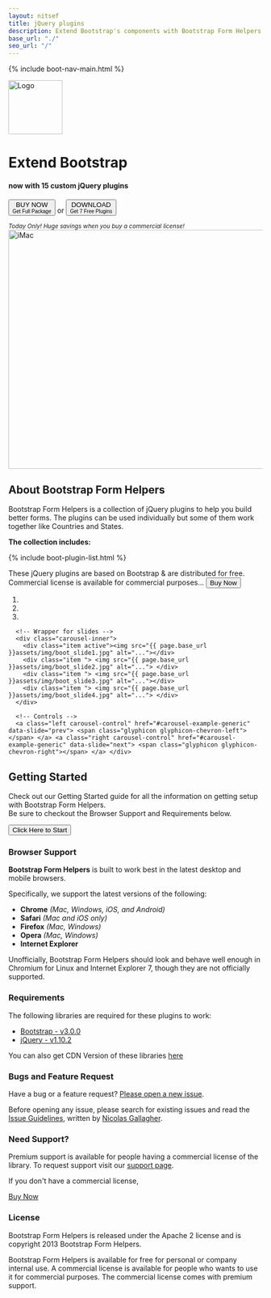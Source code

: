 ```yaml
---
layout: nitsef
title: jQuery plugins
description: Extend Bootstrap's components with Bootstrap Form Helpers custom jQuery plugins.
base_url: "./"
seo_url: "/"
---
```


 <!-- Boot Navigation -->
{% include boot-nav-main.html %}
<div class="well bootheader row">
  <div class="container">
    <div class="col-lg-5 text-center row"> <img src="{{ page.base_url }}assets/img/boot_logo.png" alt="Logo" height="107" width="107">
      <h1>Extend Bootstrap</h1>
      <h4>now with 15 custom jQuery plugins</h4>
      <p>
       <a onclick="ga('send', 'event', 'button', 'click', 'buy-small');" href="/buy/"> <button type="button" class="btn btn-success bootheader_buttons">BUY NOW<br><span style="font-size:10px;">Get Full Package</span></button></a>
        or
        <a onclick="ga('send', 'event', 'button', 'click', 'buy-small');" href="/freedownload"><button type="button" class="btn btn-default bootheader_buttons">DOWNLOAD<br><span style="font-size:10px;">Get 7 Free Plugins</span></button></a>
      </p>
      <small><em>Today Only! Huge savings when you buy a commercial license!</em></small></div>
    <!-- Col 4 Header -->
    <div class="col-lg-7 text-center"><img src="{{ page.base_url }}assets/img/imac.png" alt="iMac" class="imac" height="473" width="650"></div>
    <!-- Col 8 Header--> 
  </div>
</div>
<!-- End of Boot Header -->

<div class="container">
  <div class="col-lg-8 row pull-top">
    <h2>About Bootstrap Form Helpers</h2>
    Bootstrap Form Helpers is a collection of jQuery plugins to help you build better forms. The plugins can be used individually
    but some of them work together like Countries and States. </div>
  <div class="clearfix"></div>
  <p> <strong>The collection includes:</strong></p>


<!-- Include the List -->
 {% include boot-plugin-list.html %}
 
  <div class="well well-sm separate text-center">These jQuery plugins are based on Bootstrap &amp; are distributed for free. Commercial license is available for commercial purposes...
   <a onclick="ga('send', 'event', 'button', 'click', 'buy-small');" href="/buy"> <button type="button" class="btn btn-success">Buy Now</button></a>
  </div>
</div>
<!-- Container-->

<div class="well code">
  <div class="boot_slider">
    <div id="carousel-example-generic" class="carousel slide" data-ride="carousel"> 
      <!-- Indicators -->
      <ol class="carousel-indicators">
        <li data-target="#carousel-example-generic" data-slide-to="0" class="active"></li>
        <li data-target="#carousel-example-generic" data-slide-to="1"></li>
        <li data-target="#carousel-example-generic" data-slide-to="2"></li>
      </ol>
      
      <!-- Wrapper for slides -->
      <div class="carousel-inner">
        <div class="item active"><img src="{{ page.base_url }}assets/img/boot_slide1.jpg" alt="..."></div>
        <div class="item "> <img src="{{ page.base_url }}assets/img/boot_slide2.jpg" alt="..."> </div>
        <div class="item "> <img src="{{ page.base_url }}assets/img/boot_slide3.jpg" alt="..."></div>
        <div class="item "> <img src="{{ page.base_url }}assets/img/boot_slide4.jpg" alt="..."> </div>
      </div>
      
      <!-- Controls --> 
      <a class="left carousel-control" href="#carousel-example-generic" data-slide="prev"> <span class="glyphicon glyphicon-chevron-left"></span> </a> <a class="right carousel-control" href="#carousel-example-generic" data-slide="next"> <span class="glyphicon glyphicon-chevron-right"></span> </a> </div>
  </div>
</div>
</div>
<!-- Code -->

<div class="container">
  <div class="separate">
    <div class="container text-center">
      <h2>Getting Started</h2>
      Check out our Getting Started guide for all the information on getting setup with Bootstrap Form Helpers.<br>
      Be sure to checkout the Browser Support and Requirements below.
      <p class="separate">
        <a href="/gettingstarted/#jquery-plugins"><button type="button" class="btn btn-success bootheader_buttons btn-lg">Click Here to Start</button></a>
      </p>
    </div>
  </div>
  <!-- Getting Started -->
  
  <div class="separate">
    <div class="col-lg-6">
      <div class="panel panel-default">
        <div class="panel-heading text-center">
          <h3>Browser Support</h3>
        </div>
        <div class="panel-body">
          <p><strong>Bootstrap Form Helpers</strong> is built to work best in the latest desktop and mobile browsers.</p>
          <p>Specifically, we support the latest versions of the following:</p>
        </div>
        <ul class="list-group">
          <li class="list-group-item"><span class="glyphicon glyphicon-check"></span> <strong>Chrome</strong> <em>(Mac, Windows, iOS, and Android)</em></li>
          <li class="list-group-item"><span class="glyphicon glyphicon-check"></span> <strong>Safari</strong> <em>(Mac and iOS only)</em></li>
          <li class="list-group-item"><span class="glyphicon glyphicon-check"></span> <strong>Firefox</strong> <em>(Mac, Windows)</em></li>
          <li class="list-group-item"><span class="glyphicon glyphicon-check"></span> <strong>Opera</strong> <em>(Mac, Windows)</em></li>
          <li class="list-group-item"><span class="glyphicon glyphicon-check"></span> <strong>Internet Explorer</strong></li>
        </ul>
        <div class="panel-body"> Unofficially, Bootstrap Form Helpers should look and behave well enough in Chromium for Linux and Internet Explorer 7,
          though they are not officially supported. </div>
      </div>
    </div>
  </div>
  <!-- Browser Support -->
  
  <div class="separate">
    <div class="col-lg-6">
      <div class="panel panel-success">
        <div class="panel-heading text-center">
          <h3>Requirements</h3>
        </div>
        <div class="panel-body">
          <p> The following libraries are required for these plugins to work:</p>
        </div>
        <ul class="list-group">
          <li class="list-group-item"><span class="glyphicon glyphicon-hand-right"></span> <a href="#">Bootstrap - v3.0.0</a></li>
          <li class="list-group-item"><span class="glyphicon glyphicon-hand-right"></span> <a href="#"> jQuery - v1.10.2</a></li>
        </ul>
        <div class="panel-body">
          <p>You can also get CDN Version of these libraries <a href="http://www.bootstrapcdn.com" target="_blank">here</a></p>
        </div>
      </div>
    </div>
  </div>
  <!--Requirements -->
  
  <div class="separate">
    <div class="col-lg-6">
      <div class="panel panel-default">
        <div class="panel-heading text-center">
          <h3>Bugs and Feature Request</h3>
        </div>
        <div class="panel-body">
          <p>Have a bug or a feature request? <a href="https://github.com/vlamanna/BootstrapFormHelpers/issues" target="_blank">Please open a new issue</a>.</p>
          <p> Before opening any issue, please search for existing issues and read the <a href="https://github.com/necolas/issue-guidelines" target="_blank">Issue Guidelines</a>, written by <a href="https://github.com/necolas/" target="_blank">Nicolas Gallagher</a>.</p>
        </div>
      </div>
    </div>
  </div>
  <!--Bugs and Feature Request-->
  <div class="clearfix"></div>
  <div class="separate">
    <div class="panel panel-primary text-center">
      <div class="panel-heading">
        <h3>Need Support?</h3>
      </div>
      <div class="panel-body">
        <p>Premium support is available for people having a commercial license of the library. To
          request support visit our <a href="./support/">support page</a>.</p>
        <p>If you don't have a commercial
          license,</p>
        <p>
         <a href="./buy/" onclick="ga('send', 'event', 'button', 'click', 'buy');" class="btn btn-success btn-lg">Buy Now</a>
        </p>
      </div>
    </div>
  </div>
  <div class="separate">
    <div class="panel panel-default text-center">
      <div class="panel-heading">
        <h3>License</h3>
      </div>
      <div class="panel-body">
        <p>Bootstrap Form Helpers is released under the Apache 2 license and is copyright 2013 Bootstrap Form Helpers.</p>
        <p> Bootstrap Form Helpers is available for free for personal or company internal use. A commercial license is available for people
          who wants to use it for commercial purposes. The commercial license comes with premium support. </p>
      </div>
    </div>
  </div>
  <!--Support--> 
</div>